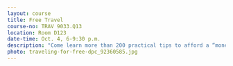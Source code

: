 ```yaml
---
layout: course
title: Free Travel
course-no: TRAV 9033.Q13
location: Room D123
date-time: Oct. 4, 6-9:30 p.m.
description: "Come learn more than 200 practical tips to afford a “moneymaking travel lifestyle.” For the past 25 years, the presenter, Gina Henry, has gone on free vacations whenever and wherever  she wants. She often makes additional income on vacation. Find out how she does it. Whether you’re near retirement, already retired, changing careers, or a student, these practical money-making ideas offer you free travel opportunities, fun work-vacations, and new careers that offer more time off to travel & possible vacation tax deductions. This class is offered only one time this year!\nRegister today before it fills up. The first ten seats are free. \nOtherwise cost is $45."
photo: traveling-for-free-dpc_92360585.jpg
---
```

